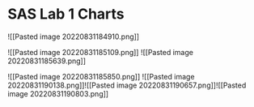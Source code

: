 # SAS Lab 1 Charts
![[Pasted image 20220831184910.png]]

![[Pasted image 20220831185109.png]]
![[Pasted image 20220831185639.png]]

![[Pasted image 20220831185850.png]]
![[Pasted image 20220831190138.png]]![[Pasted image 20220831190657.png]]![[Pasted image 20220831190803.png]]